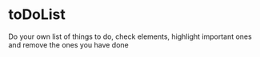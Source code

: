 # toDoList
Do your own list of things to do, check elements, highlight important ones and remove the ones you have done